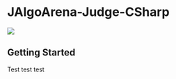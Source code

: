 # JAlgoArena-Judge-CSharp

[<img src="https://btopserviceprojects.visualstudio.com/_apis/public/build/definitions/00de5c65-c555-4955-b6d1-3e80d8c3253e/3/badge"/>](https://btopserviceprojects.visualstudio.com/JAlgoArena-Judge-CSharp/_build/index?definitionId=3)

## Getting Started

Test test test

